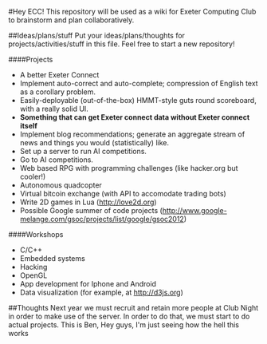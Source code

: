 #Hey ECC!
This repository will be used as a wiki for Exeter Computing Club to brainstorm and plan collaboratively.

##Ideas/plans/stuff
Put your ideas/plans/thoughts for projects/activities/stuff in this file. Feel free to start a new repository!

####Projects
- A better Exeter Connect
- Implement auto-correct and auto-complete; compression of English text as a corollary problem.
- Easily-deployable (out-of-the-box) HMMT-style guts round scoreboard, with a really solid UI.
- __Something that can get Exeter connect data without Exeter connect itself__
- Implement blog recommendations; generate an aggregate stream of news and things you would (statistically) like.
- Set up a server to run AI competitions.
- Go to AI competitions. 
- Web based RPG with programming challenges (like hacker.org but cooler!)
- Autonomous quadcopter
- Virtual bitcoin exchange (with API to accomodate trading bots)
- Write 2D games in Lua (http://love2d.org) 
- Possible Google summer of code projects (http://www.google-melange.com/gsoc/projects/list/google/gsoc2012)

####Workshops
- C/C++
- Embedded systems
- Hacking
- OpenGL
- App development for Iphone and Android 
- Data visualization (for example, at http://d3js.org) 

##Thoughts
Next year we must recruit and retain more people at Club Night in order to make use of the server. In order to do that, we must start to do actual projects.
This is Ben, Hey guys, I'm just seeing how the hell this works

